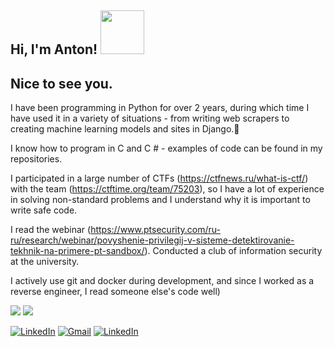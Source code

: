 <h2> Hi, I'm Anton! <img src="https://media.giphy.com/media/RPSXdpgvKh7d3FOvFo/giphy.gif" width="70"></h2>

<h2>Nice to see you.</h2>

<p>I have been programming in Python for over 2 years, during which time I have used it in a variety of situations - from writing web scrapers to creating machine learning models and sites in Django.🐍

I know how to program in C and C # - examples of code can be found in my repositories.
  
I participated in a large number of CTFs (https://ctfnews.ru/what-is-ctf/) with the team (https://ctftime.org/team/75203), so I have a lot of experience in solving non-standard problems and I understand why it is important to write safe code.

I read the webinar (https://www.ptsecurity.com/ru-ru/research/webinar/povyshenie-privilegij-v-sisteme-detektirovanie-tekhnik-na-primere-pt-sandbox/). Conducted a club of information security at the university.

I actively use git and docker during development, and since I worked as a reverse engineer, I read someone else's code well)</p>

<p>
  <img src="https://github-readme-stats.mrdulin.vercel.app/api?username=anton-shumakov&show_icons=true&hide_border=true&hide=prs&theme=buefy">
  <img src="https://github-readme-stats.vercel.app/api/top-langs/?username=anton-shumakov&layout=compact&hide_border=true&theme=buefy&show_icons=true">
</p>
 

</div>
<a href="https://t.me/anton_shumakov/"><img src="https://img.shields.io/badge/-Telegram-c14438?style=flat-square&logo=Telegram&logoColor=white&link=https://t.me/anton_shumakov/" alt="LinkedIn"></a>
<a href="mailto:ashumakov42@gmail.com"><img src="https://img.shields.io/badge/-Gmail-c14438?style=flat-square&logo=Gmail&logoColor=white&link=mailto:ashumakov42@gmail.com" alt="Gmail"></a>
<a href="https://www.linkedin.com/in/anton-shumakov/"><img src="https://img.shields.io/badge/-LinkedIn-c14438?style=flat-square&logo=LinkedIn&logoColor=white&link=https://www.linkedin.com/in/anton-shumakov/" alt="LinkedIn"></a>
</div>
